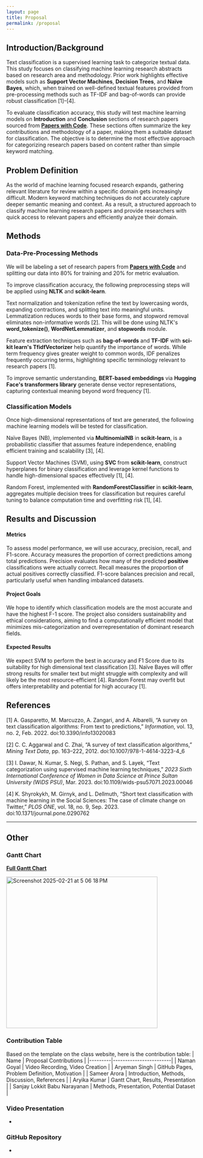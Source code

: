 ```yaml
---
layout: page
title: Proposal
permalink: /proposal
---
```

## Introduction/Background

Text classification is a supervised learning task to categorize textual data. This study focuses on classifying machine learning research abstracts based on research area and methodology. Prior work highlights effective models such as **Support Vector Machines**, **Decision Trees**, and **Naïve Bayes**, which, when trained on well-defined textual features provided from pre-processing methods such as TF-IDF and bag-of-words can provide robust classification [1]–[4]. 

To evaluate classification accuracy, this study will test machine learning models on **Introduction** and **Conclusion** sections of research papers sourced from [**Papers with Code**](https://paperswithcode.com/). These sections often summarize the key contributions and methodology of a paper, making them a suitable dataset for classification. The objective is to determine the most effective approach for categorizing research papers based on content rather than simple keyword matching.

## Problem Definition
As the world of machine learning focused research expands, gathering relevant literature for review within a specific domain gets increasingly difficult. Modern keyword matching techniques do not accurately capture deeper semantic meaning and context. As a result, a structured approach to classify machine learning research papers and provide researchers with quick access to relevant papers and efficiently analyze their domain. 

## Methods
### Data-Pre-Processing Methods
We will be labeling a set of research papers from [**Papers with Code**](https://paperswithcode.com/) and splitting our data into 80% for training and 20% for metric evaluation. 

To improve classification accuracy, the following preprocessing steps will be applied using **NLTK** and **scikit-learn**. 

Text normalization and tokenization refine the text by lowercasing words, expanding contractions, and splitting text into meaningful units. Lemmatization reduces words to their base forms, and stopword removal eliminates non-informative words [2]. This will be done using NLTK's **word_tokenize()**, **WordNetLemmatizer**, and **stopwords** module. 

Feature extraction techniques such as **bag-of-words** and **TF-IDF** with **sci-kit learn's TfidfVectorizer** help quantify the importance of words. While term frequency gives greater weight to common words, IDF penalizes frequently occurring terms, highlighting specific terminology relevant to research papers [1]. 

To improve semantic understanding, **BERT-based embeddings** via **Hugging Face's transformers library** generate dense vector representations, capturing contextual meaning beyond word frequency [1]. 

### Classification Models
Once high-dimensional representations of text are generated, the following machine learning models will be tested for classification.

Naïve Bayes (NB), implemented via **MultinomialNB** in **scikit-learn**, is a probabilistic classifier that assumes feature independence, enabling efficient training and scalability [3], [4]. 

Support Vector Machines (SVM), using **SVC** from **scikit-learn**, construct hyperplanes for binary classification and leverage kernel functions to handle high-dimensional spaces effectively [1], [4]. 

Random Forest, implemented with **RandomForestClassifier** in **scikit-learn**, aggregates multiple decision trees for classification but requires careful tuning to balance computation time and overfitting risk [1], [4].

## Results and Discussion
#### Metrics
To assess model performance, we will use accuracy, precision, recall, and F1-score. Accuracy measures the proportion of correct predictions among total predictions. Precision evaluates how many of the predicted **positive** classifications were actually correct. Recall measures the proportion of actual positives correctly classified. F1-score balances precision and recall, particularly useful when handling imbalanced datasets.

#### Project Goals
We hope to identify which classification models are the most accurate and have the highest F-1 score. The project also considers sustainability and ethical considerations, aiming to find a computationally efficient model that minimizes mis-categorization and overrepresentation of dominant research fields. 

#### Expected Results
We expect SVM to perform the best in accuracy and F1 Score due to its suitability for high dimensional text classification [3]. Naïve Bayes will offer strong results for smaller text but might struggle with complexity and will likely be the most resource-efficient [4]. Random Forest may overfit but offers interpretability and potential for high accuracy [1].

## References
[1] A. Gasparetto, M. Marcuzzo, A. Zangari, and A. Albarelli, “A survey on text classification algorithms: From text to predictions,” _Information_, vol. 13, no. 2, Feb. 2022. doi:10.3390/info13020083

[2] C. C. Aggarwal and C. Zhai, “A survey of text classification algorithms,” _Mining Text Data_, pp. 163–222, 2012. doi:10.1007/978-1-4614-3223-4_6

[3] I. Dawar, N. Kumar, S. Negi, S. Pathan, and S. Layek, “Text categorization using supervised machine learning techniques,” _2023 Sixth International Conference of Women in Data Science at Prince Sultan University (WiDS PSU)_, Mar. 2023. doi:10.1109/wids-psu57071.2023.00046

[4] K. Shyrokykh, M. Girnyk, and L. Dellmuth, “Short text classification with machine learning in the Social Sciences: The case of climate change on Twitter,” _PLOS ONE_, vol. 18, no. 9, Sep. 2023. doi:10.1371/journal.pone.0290762

---   
## Other
### Gantt Chart
[**Full Gantt Chart**](https://gtvault-my.sharepoint.com/:x:/g/personal/akumar906_gatech_edu/EXJc6ihn5flFu38MAn05b_4BXmzhr109P-YNltiuoURhIg?e=5WeXAZ)

<img width="400" alt="Screenshot 2025-02-21 at 5 06 18 PM" src="https://github.com/user-attachments/assets/ed6d20b4-1640-4a3d-be48-236dd2529874" />


### Contribution Table
Based on the template on the class website, here is the contribution table:
     | Name    | Proposal Contributions |
     |---------|------------------------|
     | Naman Goyal | Video Recording, Video Creation |
     | Aryeman Singh | GitHub Pages, Problem Definition, Motivation |
     | Sameer Arora  | Introduction, Methods, Discussion, References |
     | Aryika Kumar | Gantt Chart, Results, Presentation |
     | Sanjay Lokkit Babu Narayanan | Methods, Presentation, Potential Dataset |


### Video Presentation
   - 

### GitHub Repository
   - 

